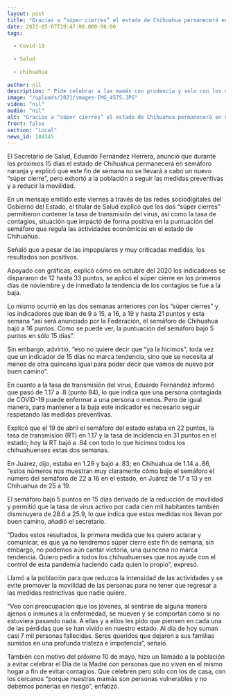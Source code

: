 ```yaml
---
layout: post
title: "Gracias a “súper cierres” el estado de Chihuahua permanecerá en semáforo naranja"
date: 2021-05-07T19:47:00.000-06:00
tags:
  
  - Covid-19
  
  - Salud
  
  - chihuahua
  
author: nil
description: " Pide celebrar a las mamás con prudencia y solo con los de casa para no ponerlas en riesgo"
image: "/uploads/2021/images-IMG_4575.JPG"
video: "nil"
audio: "nil"
alt: "Gracias a “súper cierres” el estado de Chihuahua permanecerá en semáforo naranja"
front: false
section: "Local"
news_id: 184345
---
```


El Secretario de Salud, Eduardo Fernández Herrera, anunció que durante los próximos 15 días el estado de Chihuahua permanecerá en semáforo naranja y explicó que este fin de semana no se llevará a cabo un nuevo “súper cierre”, pero exhortó a la población a seguir las medidas preventivas y a reducir la movilidad.

 
En un mensaje emitido este viernes a través de las redes sociodigitales del Gobierno del Estado, el titular de Salud explicó que los dos “súper cierres” permitieron contener la tasa de transmisión del virus, así como la tasa de contagios, situación que impactó de forma positiva en la puntuación del semáforo que regula las actividades económicas en el estado de Chihuahua.

 

Señaló que a pesar de las impopulares y muy criticadas medidas, los resultados son positivos.

 

Apoyado con gráficas, explicó cómo en octubre del 2020 los indicadores se dispararon de 12 hasta 33 puntos, se aplicó el súper cierre en los primeros días de noviembre y de inmediato la tendencia de los contagios se fue a la baja.



Lo mismo ocurrió en las dos semanas anteriores con los “súper cierres” y los indicadores que iban de 9 a 15, a 16, a 19 y hasta 21 puntos y esta semana “así será anunciado por la Federación, el semáforo de Chihuahua bajó a 16 puntos. Como se puede ver, la puntuación del semáforo bajó 5 puntos en sólo 15 días”.

 

Sin embargo, advirtió, “eso no quiere decir que “ya la hicimos”, toda vez que un indicador de 15 días no marca tendencia, sino que se necesita al menos de otra quincena igual para poder decir que vamos de nuevo por buen camino”.

 

En cuanto a la tasa de transmisión del virus, Eduardo Fernández informó que pasó de 1.17 a .8 (punto 84), lo que indica que una persona contagiada de COVID-19 puede enfermar a una persona o menos. Pero de igual manera, para mantener a la baja este indicador es necesario seguir respetando las medidas preventivas.

 

Explicó que el 19 de abril el semáforo del estado estaba en 22 puntos, la tasa de transmisión (RT) en 1.17 y la tasa de incidencia en 31 puntos en el estado; hoy la RT bajó a .84 con todo lo que hicimos todos los chihuahuenses estas dos semanas.

 

En Juárez, dijo, estaba en 1.29 y bajó a .83; en Chihuahua de 1.14 a .86, “estos números nos muestran muy claramente cómo bajo el semáforo el número del semáforo de 22 a 16 en el estado, en Juárez de 17 a 13 y en Chihuahua de 25 a 19.

 

El semáforo bajó 5 puntos en 15 días derivado de la reducción de movilidad y permitió que la tasa de virus activo por cada cien mil habitantes también disminuyera de 28.6 a 25.9, lo que indica que estas medidas nos llevan por buen camino, añadió el secretario.


“Dados estos resultados, la primera medida que les quiero aclarar y comunicar, es que ya no tendremos súper cierre este fin de semana, sin embargo, no podemos aún cantar victoria, una quincena no marca tendencia. Quiero pedir a todos los chihuahuenses que nos ayude con el control de esta pandemia haciendo cada quien lo propio”, expresó.

 

Llamó a la población para que reduzca la intensidad de las actividades y se evite promover la movilidad de las personas para no tener que regresar a las medidas restrictivas que nadie quiere.



“Veo con preocupación que los jóvenes, al sentirse de alguna manera ajenos o inmunes a la enfermedad, se mueven y se comportan como si no estuviera pasando nada. A ellas y a ellos les pido que piensen en cada una de las pérdidas que se han vivido en nuestro estado. Al día de hoy suman casi 7 mil personas fallecidas. Seres queridos que dejaron a sus familias sumidos en una profunda tristeza e impotencia”, señaló.

 

También con motivo del próximo 10 de mayo, hizo un llamado a la población a evitar celebrar el Día de la Madre con personas que no viven en el mismo hogar a fin de evitar contagios. Que celebren pero solo con los de casa, con los cercanos “porque nuestras mamás son personas vulnerables y no debemos ponerlas en riesgo”, enfatizó.